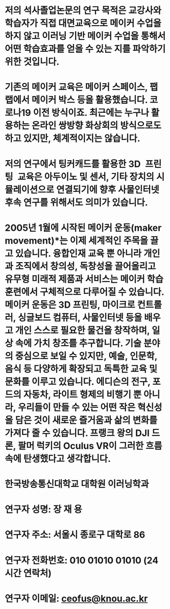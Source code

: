 # 저의 석사졸업논문의 연구 목적은 교강사와 학습자가 직접 대면교육으로 메이커 수업을 하지 않고 이러닝 기반 메이커 수업을 통해서 어떤 학습효과를 얻을 수 있는 지를 파악하기 위한 것입니다.

 
# 기존의 메이커 교육은 메이커 스페이스, 팹랩에서 메이커 박스 등을 활용했습니다. 코로나19 이전 방식이죠. 최근에는 누구나 활용하는 온라인 쌍방향 화상회의 방식으로도 하고 있지만, 체계적이지는 않습니다.


# 저의 연구에서 팅커캐드를 활용한 3D 프린팅 교육은 아두이노 및 센서, 기타 장치의 시뮬레이션으로 연결되기에 향후 사물인터넷 후속 연구를 위해서도 의미가 있습니다.

# 2005년 1월에 시작된 메이커 운동(maker movement)*는 이제 세계적인 주목을 끌고 있습니다. 융합인재 교육 뿐 아니라 개인과 조직에서 창의성, 독창성을 끌어올리고 유무형 미래적 제품과 서비스는 메이커 학습 훈련에서 구체적으로 다루어질 수 있습니다. 메이커 운동은 3D 프린팅, 마이크로 컨트롤러, 싱글보드 컴퓨터, 사물인터넷 등을 배우고 개인 스스로 필요한 물건을 창작하며, 일상 속에 가치 창조를 추구합니다. 기술 분야의 중심으로 보일 수 있지만, 예술, 인문학, 음식 등 다양하게 확장되고 독특한 교육 및 문화를 이루고 있습니다.  에디슨의 전구, 포드의 자동차, 라이트 형제의 비행기 뿐 아니라, 우리들이 만들 수 있는 어떤 작은 혁신성을 담은 것이 새로운 즐거움과 삶의 변화를 가져다 줄 수 있습니다. 프랭크 왕의 DJI 드론, 팔머 럭키의 Oculus VR이 그러한 흐름 속에 탄생했다고 생각합니다. 



# 한국방송통신대학교 대학원 이러닝학과
# 연구자 성명: 장 재 용
# 연구자 주소: 서울시 종로구 대학로 86
# 연구자 전화번호: 010 01010 01010 (24시간 연락처)
# 연구자 이메일: ceofus@knou.ac.kr
